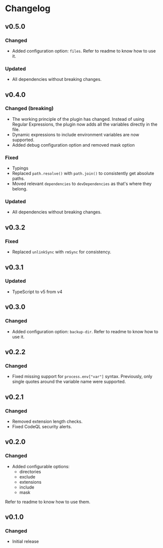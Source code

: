 # Changelog

## v0.5.0
### Changed
- Added configuration option: `files`. Refer to readme to know how to use it.

### Updated
- All dependencies without breaking changes.

## v0.4.0
### Changed (breaking)
- The working principle of the plugin has changed. Instead of using Regular Expressions, the plugin now adds all the variables directly in the file.
- Dynamic expressions to include environment variables are now supported.
- Added debug configuration option and removed mask option

### Fixed
- Typings
- Replaced `path.resolve()` with `path.join()` to consistently get absolute paths.
- Moved relevant `dependencies` to `devDependencies` as that's where they belong.

### Updated
- All dependencies without breaking changes.

## v0.3.2
### Fixed
- Replaced `unlinkSync` with `rmSync` for consistency.

## v0.3.1
### Updated
- TypeScript to v5 from v4

## v0.3.0
### Changed
- Added configuration option: `backup-dir`. Refer to readme to know how to use it.

## v0.2.2
### Changed
- Fixed missing support for `process.env["var"]` syntax. Previously, only single quotes around the variable name were supported.

## v0.2.1
### Changed
- Removed extension length checks.
- Fixed CodeQL security alerts.

## v0.2.0
### Changed
- Added configurable options:
  - directories
  - exclude
  - extensions
  - include
  - mask

Refer to readme to know how to use them.

## v0.1.0
### Changed
- Initial release